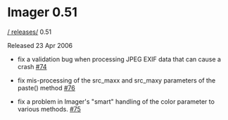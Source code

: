 # Imager 0.51

[ / ](..) [releases/](./) 0.51

Released 23 Apr 2006

- fix a validation bug when processing JPEG EXIF data that can cause a crash [#74](https://github.com/tonycoz/imager/issues/74)

- fix mis-processing of the src_maxx and src_maxy parameters of the paste() method [#76](https://github.com/tonycoz/imager/issues/76)

- fix a problem in Imager's "smart" handling of the color parameter to various methods. [#75](https://github.com/tonycoz/imager/issues/75)